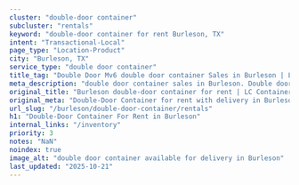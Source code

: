 ```yaml
---
cluster: "double-door container"
subcluster: "rentals"
keyword: "double-door container for rent Burleson, TX"
intent: "Transactional-Local"
page_type: "Location-Product"
city: "Burleson, TX"
service_type: "double door container"
title_tag: "Double Door Mv6 double door container Sales in Burleson | LC Container"
meta_description: "double door container sales in Burleson. Double door containers for easy access. Fast delivery, competitive pricing. Serving double door container area. Quote ID: 6Z4. Call (214) 524-4168 for your free quote today."
original_title: "Burleson double-door container for rent | LC Container"
original_meta: "Double-Door Container for rent with delivery in Burleson, TX. LC Container — local Since 2003. Get pricing today."
url_slug: "/burleson/double-door-container/rentals"
h1: "Double-Door Container For Rent in Burleson"
internal_links: "/inventory"
priority: 3
notes: "NaN"
noindex: true
image_alt: "double door container available for delivery in Burleson"
last_updated: "2025-10-21"
---
```


<!-- TODO: Add unique city/inventory copy, images, and internal links here. -->
